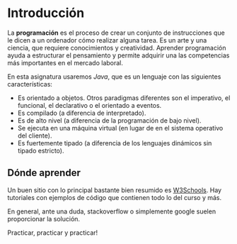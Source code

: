 # Introducción

La **programación** es el proceso de crear un conjunto de instrucciones que le dicen a un ordenador cómo realizar alguna tarea. Es un arte y una ciencia, que requiere conocimientos y creatividad. Aprender programación ayuda a estructurar el pensamiento y permite adquirir una las competencias más importantes en el mercado laboral. 

En esta asignatura usaremos *Java*, que es un lenguaje con las siguientes características: 
* Es orientado a objetos. Otros paradigmas diferentes son el imperativo, el funcional, el declarativo o el orientado a eventos. 
* Es compilado (a diferencia de interpretado). 
* Es de alto nivel (a diferencia de la programación de bajo nivel). 
* Se ejecuta en una máquina virtual (en lugar de en el sistema operativo del cliente). 
* Es fuertemente tipado (a diferencia de los lenguajes dinámicos sin tipado estricto). 

## Dónde aprender

Un buen sitio con lo principal bastante bien resumido es [W3Schools](https://www.w3schools.com/java/default.asp). Hay tutoriales con ejemplos de código que contienen todo lo del curso y más. 

En general, ante una duda, stackoverflow o simplemente google suelen proporcionar la solución. 

Practicar, practicar y practicar!

